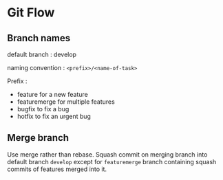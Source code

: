 # Git Flow

## Branch names

default branch : develop

naming convention :  `<prefix>/<name-of-task>`

Prefix :
- feature for a new feature
- featuremerge for multiple features
- bugfix to fix a bug
- hotfix to fix an urgent bug

## Merge branch

Use merge rather than rebase. Squash commit on merging branch into default branch `develop` except for `featuremerge` branch containing squash commits of features merged into it.

